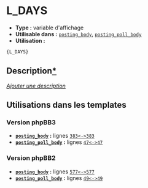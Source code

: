 # L_DAYS
* __Type :__ variable d'affichage
* __Utilisable dans :__ [`posting_body`](../tpl/posting_body.md#readme), [`posting_poll_body`](../tpl/posting_poll_body.md#readme)
* __Utilisation :__

```html
{L_DAYS}
```

## Description[*](https://fa-tvars.appspot.com/var/L_DAYS)
[*Ajouter une description*](https://fa-tvars.appspot.com/var/L_DAYS)

## Utilisations dans les templates

### Version phpBB3
* __[`posting_body`](../tpl/posting_body.md#readme) :__ lignes [`383`](../src/prosilver/posting_body.tpl#L383)[`<->`](../src/prosilver/posting_body.tpl#L383-L383)[`383`](../src/prosilver/posting_body.tpl#L383)
* __[`posting_poll_body`](../tpl/posting_poll_body.md#readme) :__ lignes [`47`](../src/prosilver/posting_poll_body.tpl#L47)[`<->`](../src/prosilver/posting_poll_body.tpl#L47-L47)[`47`](../src/prosilver/posting_poll_body.tpl#L47)

### Version phpBB2
* __[`posting_body`](../tpl/posting_body.md#readme) :__ lignes [`577`](../src/subsilver/posting_body.tpl#L577)[`<->`](../src/subsilver/posting_body.tpl#L577-L577)[`577`](../src/subsilver/posting_body.tpl#L577)
* __[`posting_poll_body`](../tpl/posting_poll_body.md#readme) :__ lignes [`49`](../src/subsilver/posting_poll_body.tpl#L49)[`<->`](../src/subsilver/posting_poll_body.tpl#L49-L49)[`49`](../src/subsilver/posting_poll_body.tpl#L49)

